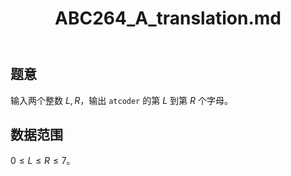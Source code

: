 ﻿---
title: "ABC264_A_translation.md"
tags: []
author: ""
created: ""
---

## 题意

输入两个整数 $L,R$，输出 `atcoder` 的第 $L$ 到第 $R$ 个字母。

## 数据范围

$0\le L \le R\le 7$。

